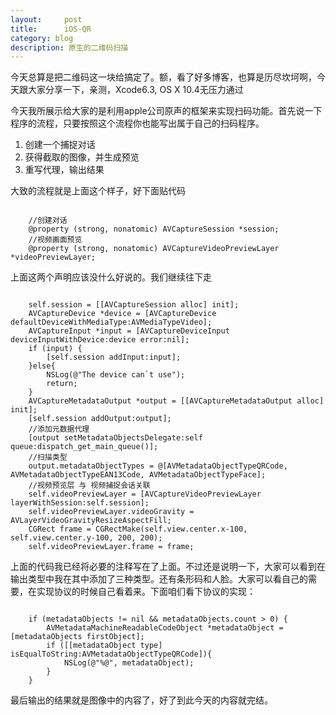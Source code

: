 ```yaml
---
layout:     post
title:      iOS-QR
category: blog
description: 原生的二维码扫描
---
```

今天总算是把二维码这一块给搞定了。额，看了好多博客，也算是历尽坎坷啊，今天跟大家分享一下，亲测，Xcode6.3, OS X 10.4无压力通过

今天我所展示给大家的是利用apple公司原声的框架来实现扫码功能。首先说一下程序的流程，只要按照这个流程你也能写出属于自己的扫码程序。
<ol>
	<li>创建一个捕捉对话</li>
	<li>获得截取的图像，并生成预览</li>
	<li>重写代理，输出结果</li>
</ol>

大致的流程就是上面这个样子，好下面贴代码

<code>
	//创建对话
	@property (strong, nonatomic) AVCaptureSession *session;
	//视频画面预览
	@property (strong, nonatomic) AVCaptureVideoPreviewLayer *videoPreviewLayer;
</code>

上面这两个声明应该没什么好说的。我们继续往下走

<code>
	self.session = [[AVCaptureSession alloc] init];
    AVCaptureDevice *device = [AVCaptureDevice defaultDeviceWithMediaType:AVMediaTypeVideo];
    AVCaptureInput *input = [AVCaptureDeviceInput deviceInputWithDevice:device error:nil];
    if (input) {
        [self.session addInput:input];
    }else{
        NSLog(@"The device can`t use");
        return;
    }
    AVCaptureMetadataOutput *output = [[AVCaptureMetadataOutput alloc] init];
    [self.session addOutput:output];
    //添加元数据代理
    [output setMetadataObjectsDelegate:self queue:dispatch_get_main_queue()];
    //扫描类型
    output.metadataObjectTypes = @[AVMetadataObjectTypeQRCode, AVMetadataObjectTypeEAN13Code, AVMetadataObjectTypeFace];
    //视频预览层 与 视频捕捉会话关联
    self.videoPreviewLayer = [AVCaptureVideoPreviewLayer layerWithSession:self.session];
    self.videoPreviewLayer.videoGravity = AVLayerVideoGravityResizeAspectFill;
    CGRect frame = CGRectMake(self.view.center.x-100, self.view.center.y-100, 200, 200);
    self.videoPreviewLayer.frame = frame;
</code>

上面的代码我已经将必要的注释写在了上面。不过还是说明一下，大家可以看到在输出类型中我在其中添加了三种类型。还有条形码和人脸。大家可以看自己的需要，在实现协议的时候自己看着来。下面咱们看下协议的实现：

<code>
	if (metadataObjects != nil && metadataObjects.count > 0) {
        AVMetadataMachineReadableCodeObject *metadataObject = [metadataObjects firstObject];
        if ([[metadataObject type] isEqualToString:AVMetadataObjectTypeQRCode]){
            NSLog(@"%@", metadataObject);
        }
    }
</code>

最后输出的结果就是图像中的内容了，好了到此今天的内容就完结。